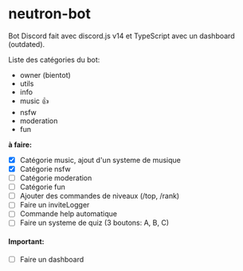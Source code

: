# neutron-bot

Bot Discord fait avec discord.js v14 et TypeScript avec un dashboard (outdated).

Liste des catégories du bot:

- owner (bientot)
- utils
- info
- music 👍
- nsfw
- moderation
- fun

**à faire:**

- [x] Catégorie music, ajout d'un systeme de musique
- [x] Catégorie nsfw
- [ ] Catégorie moderation
- [ ] Catégorie fun
- [ ] Ajouter des commandes de niveaux (/top, /rank)
- [ ] Faire un inviteLogger
- [ ] Commande help automatique
- [ ] Faire un systeme de quiz (3 boutons: A, B, C)

#### Important:

- [ ] Faire un dashboard
